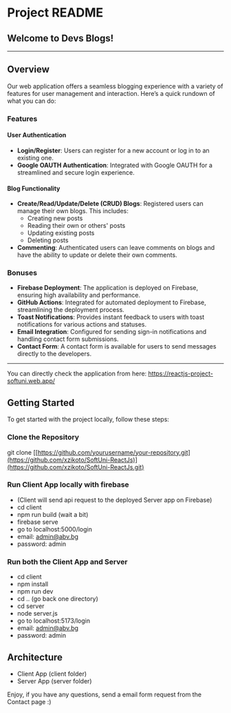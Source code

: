 # Project README

## Welcome to Devs Blogs!

---

## Overview

Our web application offers a seamless blogging experience with a variety of features for user management and interaction. Here’s a quick rundown of what you can do:

### Features

#### User Authentication
- **Login/Register**: Users can register for a new account or log in to an existing one.
- **Google OAUTH Authentication**: Integrated with Google OAUTH for a streamlined and secure login experience.

#### Blog Functionality
- **Create/Read/Update/Delete (CRUD) Blogs**: Registered users can manage their own blogs. This includes:
  - Creating new posts
  - Reading their own or others' posts
  - Updating existing posts
  - Deleting posts
- **Commenting**: Authenticated users can leave comments on blogs and have the ability to update or delete their own comments.

### Bonuses
- **Firebase Deployment**: The application is deployed on Firebase, ensuring high availability and performance.
- **GitHub Actions**: Integrated for automated deployment to Firebase, streamlining the deployment process.
- **Toast Notifications**: Provides instant feedback to users with toast notifications for various actions and statuses.
- **Email Integration**: Configured for sending sign-in notifications and handling contact form submissions.
- **Contact Form**: A contact form is available for users to send messages directly to the developers.

---
You can directly check the application from here: https://reactjs-project-softuni.web.app/

## Getting Started

To get started with the project locally, follow these steps:

### Clone the Repository
git clone [[https://github.com/yourusername/your-repository.git](https://github.com/xzikoto/SoftUni-ReactJs)](https://github.com/xzikoto/SoftUni-ReactJs.git)

### Run Client App locally with firebase 
- (Client will send api request to the deployed Server app on Firebase)
- cd client 
- npm run build (wait a bit)
- firebase serve
- go to localhost:5000/login
- email: admin@abv.bg
- password: admin

### Run both the Client App and Server
- cd client
- npm install
- npm run dev
- cd .. (go back one directory)
- cd server
- node server.js
- go to localhost:5173/login
- email: admin@abv.bg
- password: admin

## Architecture
- Client App (client folder)
- Server App (server folder)

Enjoy, if you have any questions, send a email form request from the Contact page :)
